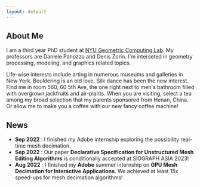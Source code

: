 ```yaml
---
layout: default
---
```


## About Me

I am a third year PhD student at [NYU Geometric Computing Lab](https://cims.nyu.edu/gcl/index.html). My professors are Daniele Panozzo and Denis Zorin. I'm interseted in geometry processing, modeling, and graphics related topics. 

Life-wise interests include arting in numerous museums and galleries in New York. Bouldering is an old love. Silk dance has been the new interest. Find me in room 560, 60
5th Ave, the one right next to men's bathroom filled with overgrown jackfruits and air-plants. When you are visiting, select a tea among my broad selection that my parents sponsored from Henan, China. Or allow me to make you a coffee with our new fancy coffee machine! 
<!--
some commented out stuff that wont show up 
-->

## News
* __Sep 2022__ : I finished my Adobe internship exploring the possibility real-time mesh decimation.
* __Sep 2022__ : Our paper **Declarative Specification for Unstructured Mesh Editing Algorithms** is conditionally accepted at SIGGRAPH ASIA 2023!
* __Aug 2022__ : I finished my **Adobe** summer internship on **GPU Mesh Decimation for Interactive Applications**. We achieved at least 15x speed-ups for mesh decimation algorithms!




